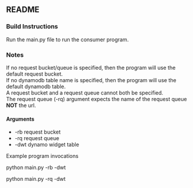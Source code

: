 ## README  

### Build Instructions  
Run the main.py file to run the consumer program.

### Notes
If no request bucket/queue is specified, then the program will use the default request bucket.  
If no dynamodb table name is specified, then the program will use the default dynamodb table.  
A request bucket and a request queue cannot both be specified.  
The request queue (-rq) argument expects the name of the request queue __NOT__ the url.

#### Arguments
* -rb request bucket
* -rq request queue
* -dwt dynamo widget table 

Example program invocations

python main.py -rb <request bucket> -dwt <dynamodb table name>

python main.py -rq <request queue name> -dwt <dynamodb table name>

